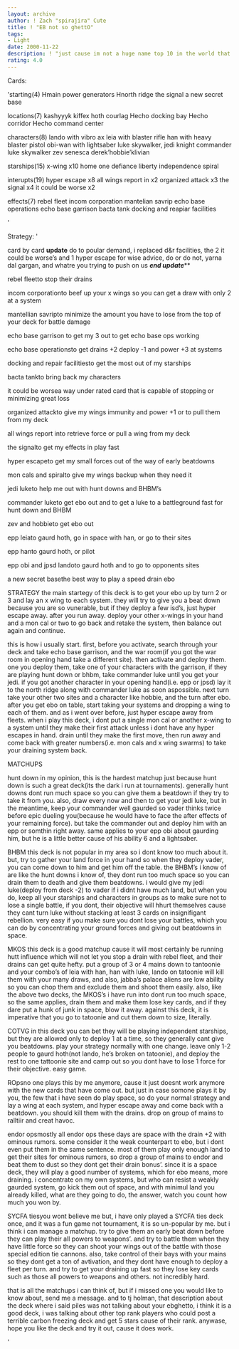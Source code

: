 ```yaml
---
layout: archive
author: ! Zach "spirajira" Cute
title: ! "EB not so ghettO"
tags:
- Light
date: 2000-11-22
description: ! "just cause im not a huge name top 10 in the world that can make piles and get 5 stars, rate it fairly.  if your biast dont review it."
rating: 4.0
---
```

Cards: 

'starting(4)
Hmain power generators
Hnorth ridge
the signal
a new secret base

locations(7)
kashyyyk
kiffex
hoth
courlag
Hecho docking bay
Hecho corridor
Hecho command center

characters(8)
lando with vibro ax
leia with blaster rifle
han with heavy blaster pistol
obi-wan with lightsaber
luke skywalker, jedi knight
commander luke skywalker
zev senesca
derek’hobbie’klivian

starships(15)
x-wing x10
home one
defiance
liberty
independence
spiral

interupts(19)
hyper escape x8
all wings report in x2
organized attack x3
the signal x4
it could be worse x2

effects(7)
rebel fleet
incom corporation
mantelian savrip
echo base operations
echo base garrison
bacta tank
docking and reapiar facilities

'

Strategy: '

card by card
****************update****************
do to poular demand, i replaced d&r facilities, the 2 it could be worse’s and 1 hyper escape for wise advice, do or do not, yarna dal gargan, and whatre you trying to push on us
***************end update*****************

rebel fleetto stop their drains

incom corporationto beef up your x wings so you can get a draw with only 2 at a system

mantellian savripto minimize the amount you have to lose from the top of your deck for battle damage

echo base garrison to get my 3 out to get echo base ops working

echo base operationsto get drains +2 deploy -1 and power +3 at systems

docking and repair facilitiesto get the most out of my starships

bacta tankto bring back my characters

it could be worsea way under rated card that is capable of stopping or minimizing great loss

organized attackto give my wings immunity and power +1 or to pull them from my deck

all wings report into retrieve force or pull a wing from my deck

the signalto get my effects in play fast

hyper escapeto get my small forces out of the way of early beatdowns

mon cals and spiralto give my wings backup when they need it

jedi luketo help me out with hunt downs and BHBM’s

commander luketo get ebo out and to get a luke to a battleground fast for hunt down and BHBM

zev and hobbieto get ebo out

epp leiato gaurd hoth, go in space with han, or go to their sites

epp hanto gaurd hoth, or pilot

epp obi and jpsd landoto gaurd hoth and to go to opponents sites

a new secret basethe best way to play a speed drain ebo

STRATEGY
the main startegy of this deck is to get your ebo up by turn 2 or 3 and lay an x wing to each system.  they will try to give you a beat down because you are so vunerable, but if they deploy a few isd’s, just hyper escape away.  after you run away.  deploy your other x-wings in your hand and a mon cal or two to go back and retake the system, then balance out again and continue.

this is how i usually start.  first, before you activate, search through your deck and take echo base garrison, and the war room(if you got the war room in opening hand take a different site).  then activate and deploy them.  one you deploy them, take one of your characters with the garrison, if they are playing hunt down or bhbm, take commander luke until you get your jedi. if you got another character in your opening hand(i.e. epp or jpsd) lay it to the north ridge along with commander luke as soon aspossible.  next turn take your other two sites and a character like hobbie, and the turn after ebo. after you get ebo on table, start taking your systems and dropping a wing to each of them.  and as i went over before, just hyper escape away from fleets.  when i play this deck, i dont put a single mon cal or another x-wing to a system until they make their first attack unless i dont have any hyper escapes in hand.  drain until they make the first move, then run away and come back with greater numbers(i.e. mon cals and x wing swarms) to take your draining system back.

MATCHUPS

hunt down in my opinion, this is the hardest matchup just because hunt down is such a great deck(its the dark i run at tournaments).  generally hunt downs dont run much space so you can give them a beatdown if they try to take it from you.  also, draw every now and then to get your jedi luke, but in the meantime, keep your commander well gaurded so vader thinks twice before epic dueling you(because he would have to face the after effects of your remaining force).  but take the commander out and deploy him with an epp or somthin right away. same applies to your epp obi about gaurding him, but he is a little better cause of his ability 6 and a lightsaber.

BHBM this deck is not popular in my area so i dont know too much about it.  but, try to gather your land force in your hand so when they deploy vader, you can come down to him and get him off the table.  the BHBM’s i know of are like the hunt downs i know of, they dont run too much space so you can drain them to death and give them beatdowns.  i would give my jedi luke(deploy from deck -2) to vader if i didnt have much land, but when you do, keep all your starships and characters in groups as to make sure not to lose a single battle, if you dont, their objective will hhurt themselves cause they cant turn luke without stacking at least 3 cards on insignifigant rebellion.  very easy if you make sure you dont lose your battles, which you can do by concentrating your ground forces and giving out beatdowns in space.

MKOS this deck is a good matchup cause it will most certainly be running hutt influence which will not let you stop a drain with rebel fleet, and their drains can get quite hefty.  put a group of 3 or 4 mains down to tantoonie and your combo’s of leia with han, han with luke, lando on tatoonie will kill them with your many draws, and also, jabba’s palace aliens are low ability so you can chop them and exclude them and shoot them easily.  also, like the above two decks, the MKOS’s i have run into dont run too much space, so the same applies, drain them and make them lose key cards, and if they dare put a hunk of junk in space, blow it away.  against this deck, it is imperative that you go to tatoonie and cut them down to size, literally.

COTVG in this deck you can bet they will be playing independent starships, but they are allowed only to deploy 1 at a time, so they generally cant give you beatdowns.  play your strategy normally with one change.  leave only 1-2 people to gaurd hoth(not lando, he’s broken on tatoonie), and deploy the rest to one tattoonie site and camp out so you dont have to lose 1 force for their objective.  easy game.

ROpsno one plays this by me anymore, cause it just doesnt work anymore with the new cards that have come out.	but just in case somone plays it by you, the few that i have seen do play space, so do your normal strategy and lay a wing at each system, and hyper escape away and come back with a beatdown.  you should kill them with the drains.	drop on group of mains to ralltiir and creat havoc.

endor opsmostly all endor ops these days are space with the drain +2 with ominous rumors.  some consider it the weak counterpart to ebo, but i dont even put them in the same sentence.  most of them play only enough land to get their sites for ominous rumors, so drop a group of mains to endor and beat them to dust so they dont get their drain bonus’.	since it is a space deck, they will play a good number of systems, which for ebo means, more draining.	i concentrate on my own systems, but who can resist a weakly gaurded system, go kick them out of space, and with minimul land you already killed, what are they going to do, the answer, watch you count how much you won by.

SYCFA tiesyou wont believe me but, i have only played a SYCFA ties deck once, and it was a fun game not tournament, it is so un-popular by me.  but i think i can manage a matchup.  try to give them an early beat down before they can play their all powers to weapons’.  and try to battle them when they have little force so they can shoot your wings out of the battle with those special edition tie cannons.  also, take control of their bays with your mains so they dont get a ton of avtivation, and they dont have enough to deploy a fleet per turn.  and try to get your draining up fast so they lose key cards such as those all powers to weapons and others.  not incredibly hard.

that is all the matchups i can think of, but if i missed one you would like to know about, send me a message.  and to tj holman, that description about the deck where i said piles was not talking about your ebghetto, i think it is a good deck, i was talking about other top rank players who could post a terrible carbon freezing deck and get 5 stars cause of their rank.  anywase, hope you like the deck and try it out, cause it does work.


'